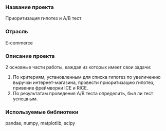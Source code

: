 ### Название проекта
Приоритизация гипотез и А/В тест

### Отрасль
E-commerce

### Описание проекта
2 основные части работы, каждая из которых имеет свои задачи:
1. По критериям, установленным для списка гипотез по увеличению выручки интернет-магазина, провести приоритизацию гипотез, привенив фреймворки ICE и RICE.
2. По результатам проведения А/В теста определить, был ли тест успешным.

### Используемые библиотеки
pandas, numpy, matplotlib, scipy